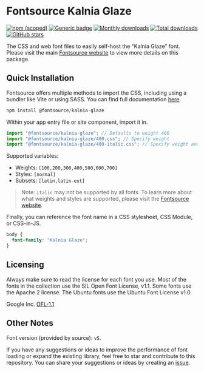 # Fontsource Kalnia Glaze

[![npm (scoped)](https://img.shields.io/npm/v/@fontsource/kalnia-glaze?color=brightgreen)](https://www.npmjs.com/package/@fontsource/kalnia-glaze) [![Generic badge](https://img.shields.io/badge/fontsource-passing-brightgreen)](https://github.com/fontsource/fontsource) [![Monthly downloads](https://badgen.net/npm/dm/@fontsource/kalnia-glaze)](https://github.com/fontsource/fontsource) [![Total downloads](https://badgen.net/npm/dt/@fontsource/kalnia-glaze)](https://github.com/fontsource/fontsource) [![GitHub stars](https://img.shields.io/github/stars/fontsource/fontsource.svg?style=social&label=Star)](https://github.com/fontsource/fontsource/stargazers)

The CSS and web font files to easily self-host the “Kalnia Glaze” font. Please visit the main [Fontsource website](https://fontsource.org/fonts/kalnia-glaze) to view more details on this package.

## Quick Installation

Fontsource offers multiple methods to import the CSS, including using a bundler like Vite or using SASS. You can find full documentation [here](https://fontsource.org/docs/getting-started/introduction).

```javascript
npm install @fontsource/kalnia-glaze
```

Within your app entry file or site component, import it in.

```javascript
import "@fontsource/kalnia-glaze"; // Defaults to weight 400
import "@fontsource/kalnia-glaze/400.css"; // Specify weight
import "@fontsource/kalnia-glaze/400-italic.css"; // Specify weight and style
```

Supported variables:
- Weights: `[100,200,300,400,500,600,700]`
- Styles: `[normal]`
- Subsets: `[latin,latin-ext]`

> Note: `italic` may not be supported by all fonts. To learn more about what weights and styles are supported, please visit the [Fontsource website](https://fontsource.org/fonts/kalnia-glaze).

Finally, you can reference the font name in a CSS stylesheet, CSS Module, or CSS-in-JS.

```css
body {
  font-family: "Kalnia Glaze";
}
```

## Licensing
Always make sure to read the license for each font you use. Most of the fonts in the collection use the SIL Open Font License, v1.1. Some fonts use the Apache 2 license. The Ubuntu fonts use the Ubuntu Font License v1.0.

Google Inc.
[OFL-1.1](http://scripts.sil.org/OFL)

## Other Notes
Font version (provided by source): `v5`.

If you have any suggestions or ideas to improve the performance of font loading or expand the existing library, feel free to star and contribute to this repository. You can share your suggestions or ideas by creating an [issue](https://github.com/fontsource/fontsource/issues).